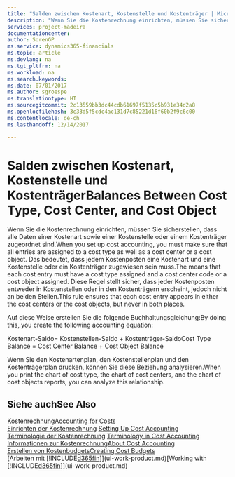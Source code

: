 ```yaml
---
title: "Salden zwischen Kostenart, Kostenstelle und Kostenträger | Microsoft Docs"
description: "Wenn Sie die Kostenrechnung einrichten, müssen Sie sicherstellen, dass alle Daten einer Kostenart sowie einer Kostenstelle oder einem Kostenträger zugeordnet sind. Das bedeutet, dass jedem Kostenposten eine Kostenart und eine Kostenstelle oder ein Kostenträger zugewiesen sein muss. Diese Regel stellt sicher, dass jeder Kostenposten entweder in Kostenstellen oder in den Kostenträgern erscheint, jedoch nicht an beiden Stellen."
services: project-madeira
documentationcenter: 
author: SorenGP
ms.service: dynamics365-financials
ms.topic: article
ms.devlang: na
ms.tgt_pltfrm: na
ms.workload: na
ms.search.keywords: 
ms.date: 07/01/2017
ms.author: sgroespe
ms.translationtype: HT
ms.sourcegitcommit: 2c13559bb3dc44cdb61697f5135c5b931e34d2a8
ms.openlocfilehash: 3c33d5f5cdc4ac131d7c85221d16f60b2f9c6c00
ms.contentlocale: de-ch
ms.lasthandoff: 12/14/2017

---
```

# <a name="balances-between-cost-type-cost-center-and-cost-object"></a><span data-ttu-id="bb7cd-105">Salden zwischen Kostenart, Kostenstelle und Kostenträger</span><span class="sxs-lookup"><span data-stu-id="bb7cd-105">Balances Between Cost Type, Cost Center, and Cost Object</span></span>
<span data-ttu-id="bb7cd-106">Wenn Sie die Kostenrechnung einrichten, müssen Sie sicherstellen, dass alle Daten einer Kostenart sowie einer Kostenstelle oder einem Kostenträger zugeordnet sind.</span><span class="sxs-lookup"><span data-stu-id="bb7cd-106">When you set up cost accounting, you must make sure that all entries are assigned to a cost type as well as a cost center or a cost object.</span></span> <span data-ttu-id="bb7cd-107">Das bedeutet, dass jedem Kostenposten eine Kostenart und eine Kostenstelle oder ein Kostenträger zugewiesen sein muss.</span><span class="sxs-lookup"><span data-stu-id="bb7cd-107">The means that each cost entry must have a cost type assigned and a cost center code or a cost object assigned.</span></span> <span data-ttu-id="bb7cd-108">Diese Regel stellt sicher, dass jeder Kostenposten entweder in Kostenstellen oder in den Kostenträgern erscheint, jedoch nicht an beiden Stellen.</span><span class="sxs-lookup"><span data-stu-id="bb7cd-108">This rule ensures that each cost entry appears in either the cost centers or the cost objects, but never in both places.</span></span>  

 <span data-ttu-id="bb7cd-109">Auf diese Weise erstellen Sie die folgende Buchhaltungsgleichung:</span><span class="sxs-lookup"><span data-stu-id="bb7cd-109">By doing this, you create the following accounting equation:</span></span>  

 <span data-ttu-id="bb7cd-110">Kostenart-Saldo= Kostenstellen-Saldo + Kostenträger-Saldo</span><span class="sxs-lookup"><span data-stu-id="bb7cd-110">Cost Type Balance = Cost Center Balance + Cost Object Balance</span></span>  

 <span data-ttu-id="bb7cd-111">Wenn Sie den Kostenartenplan, den Kostenstellenplan und den Kostenträgerplan drucken, können Sie diese Beziehung analysieren.</span><span class="sxs-lookup"><span data-stu-id="bb7cd-111">When you print the chart of cost type, the chart of cost centers, and the chart of cost objects reports, you can analyze this relationship.</span></span>  

## <a name="see-also"></a><span data-ttu-id="bb7cd-112">Siehe auch</span><span class="sxs-lookup"><span data-stu-id="bb7cd-112">See Also</span></span>  
[<span data-ttu-id="bb7cd-113">Kostenrechnung</span><span class="sxs-lookup"><span data-stu-id="bb7cd-113">Accounting for Costs</span></span>](finance-manage-cost-accounting.md)  
 <span data-ttu-id="bb7cd-114">[Einrichten der Kostenrechnung](finance-set-up-cost-accounting.md) </span><span class="sxs-lookup"><span data-stu-id="bb7cd-114">[Setting Up Cost Accounting](finance-set-up-cost-accounting.md) </span></span>  
 <span data-ttu-id="bb7cd-115">[Terminologie der Kostenrechnung](finance-terminology-in-cost-accounting.md) </span><span class="sxs-lookup"><span data-stu-id="bb7cd-115">[Terminology in Cost Accounting](finance-terminology-in-cost-accounting.md) </span></span>  
 [<span data-ttu-id="bb7cd-116">Informationen zur Kostenrechnung</span><span class="sxs-lookup"><span data-stu-id="bb7cd-116">About Cost Accounting</span></span>](finance-about-cost-accounting.md)  
 [<span data-ttu-id="bb7cd-117">Erstellen von Kostenbudgets</span><span class="sxs-lookup"><span data-stu-id="bb7cd-117">Creating Cost Budgets</span></span>](finance-create-cost-budgets.md)  
 <span data-ttu-id="bb7cd-118">[Arbeiten mit [!INCLUDE[d365fin](includes/d365fin_md.md)]](ui-work-product.md)</span><span class="sxs-lookup"><span data-stu-id="bb7cd-118">[Working with [!INCLUDE[d365fin](includes/d365fin_md.md)]](ui-work-product.md)</span></span>

